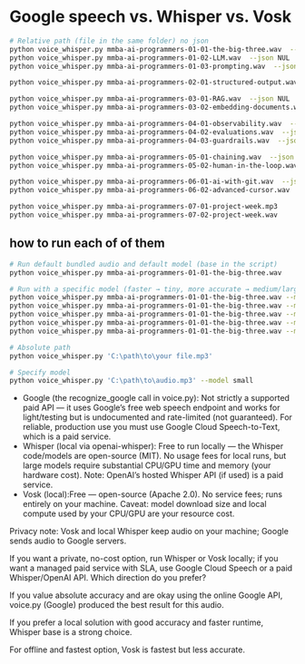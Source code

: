 # Google speech vs. Whisper vs. Vosk

```bash
# Relative path (file in the same folder) no json
python voice_whisper.py mmba-ai-programmers-01-01-the-big-three.wav  --json NUL
python voice_whisper.py mmba-ai-programmers-01-02-LLM.wav  --json NUL
python voice_whisper.py mmba-ai-programmers-01-03-prompting.wav  --json NUL

python voice_whisper.py mmba-ai-programmers-02-01-structured-output.wav  --json NUL

python voice_whisper.py mmba-ai-programmers-03-01-RAG.wav  --json NUL
python voice_whisper.py mmba-ai-programmers-03-02-embedding-documents.wav  --json NUL

python voice_whisper.py mmba-ai-programmers-04-01-observability.wav  --json NUL
python voice_whisper.py mmba-ai-programmers-04-02-evaluations.wav  --json NUL
python voice_whisper.py mmba-ai-programmers-04-03-guardrails.wav  --json NUL

python voice_whisper.py mmba-ai-programmers-05-01-chaining.wav  --json NUL
python voice_whisper.py mmba-ai-programmers-05-02-human-in-the-loop.wav  --json NUL

python voice_whisper.py mmba-ai-programmers-06-01-ai-with-git.wav  --json NUL
python voice_whisper.py mmba-ai-programmers-06-02-advanced-cursor.wav  --json NUL

python voice_whisper.py mmba-ai-programmers-07-01-project-week.mp3
python voice_whisper.py mmba-ai-programmers-07-02-project-week.wav
```

## how to run each of of them
```bash
# Run default bundled audio and default model (base in the script)
python voice_whisper.py mmba-ai-programmers-01-01-the-big-three.wav

# Run with a specific model (faster → tiny, more accurate → medium/large):
python voice_whisper.py mmba-ai-programmers-01-01-the-big-three.wav --model tiny
python voice_whisper.py mmba-ai-programmers-01-01-the-big-three.wav --model base
python voice_whisper.py mmba-ai-programmers-01-01-the-big-three.wav --model small
python voice_whisper.py mmba-ai-programmers-01-01-the-big-three.wav --model medium
python voice_whisper.py mmba-ai-programmers-01-01-the-big-three.wav --model large

# Absolute path
python voice_whisper.py 'C:\path\to\your file.mp3'

# Specify model
python voice_whisper.py 'C:\path\to\audio.mp3' --model small
```

- Google (the recognize_google call in voice.py): Not strictly a supported paid API — it uses Google’s free web speech endpoint and works for light/testing but is undocumented and rate-limited (not guaranteed). For reliable, production use you must use Google Cloud Speech-to-Text, which is a paid service.
- Whisper (local via openai-whisper): Free to run locally — the Whisper code/models are open-source (MIT). No usage fees for local runs, but large models require substantial CPU/GPU time and memory (your hardware cost). Note: OpenAI’s hosted Whisper API (if used) is a paid service.
- Vosk (local):Free — open-source (Apache 2.0). No service fees; runs entirely on your machine. Caveat: model download size and local compute used by your CPU/GPU are your resource cost.

Privacy note: Vosk and local Whisper keep audio on your machine; Google sends audio to Google servers.

If you want a private, no-cost option, run Whisper or Vosk locally; if you want a managed paid service with SLA, use Google Cloud Speech or a paid Whisper/OpenAI API. Which direction do you prefer?

If you value absolute accuracy and are okay using the online Google API, voice.py (Google) produced the best result for this audio.

If you prefer a local solution with good accuracy and faster runtime, Whisper base is a strong choice.

For offline and fastest option, Vosk is fastest but less accurate.



